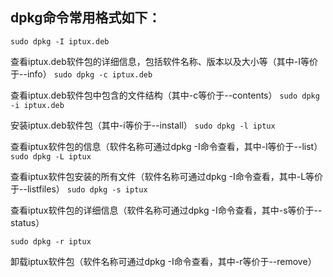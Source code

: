 ## dpkg命令常用格式如下：

`sudo dpkg -I iptux.deb`

 查看iptux.deb软件包的详细信息，包括软件名称、版本以及大小等（其中-I等价于--info）
`sudo dpkg -c iptux.deb` 

查看iptux.deb软件包中包含的文件结构（其中-c等价于--contents）
`sudo dpkg -i iptux.deb` 

安装iptux.deb软件包（其中-i等价于--install）
`sudo dpkg -l iptux` 

查看iptux软件包的信息（软件名称可通过dpkg -I命令查看，其中-l等价于--list）
`sudo dpkg -L iptux` 

查看iptux软件包安装的所有文件（软件名称可通过dpkg -I命令查看，其中-L等价于--listfiles）
`sudo dpkg -s iptux` 

查看iptux软件包的详细信息（软件名称可通过dpkg -I命令查看，其中-s等价于--status）

`sudo dpkg -r iptux` 

卸载iptux软件包（软件名称可通过dpkg -I命令查看，其中-r等价于--remove）